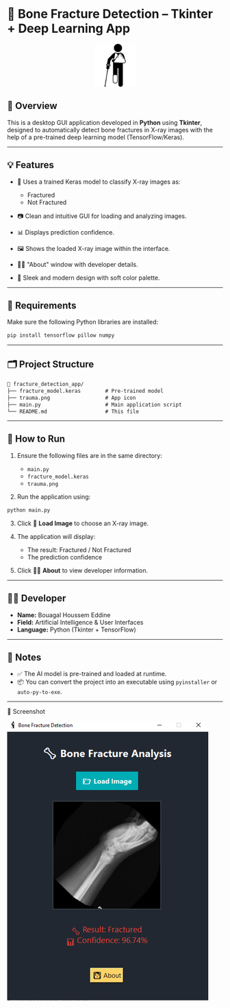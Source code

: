 
# 🦴 Bone Fracture Detection – Tkinter + Deep Learning App

<p align="center">
  <img src="trauma.png" alt="App Icon" width="100"/>
</p>

## 📌 Overview
This is a desktop GUI application developed in **Python** using **Tkinter**, designed to automatically detect bone fractures in X-ray images with the help of a pre-trained deep learning model (TensorFlow/Keras).

---

## 💡 Features

- 🧠 Uses a trained Keras model to classify X-ray images as:
  - Fractured
  - Not Fractured
  
- 📷 Clean and intuitive GUI for loading and analyzing images.

- 📊 Displays prediction confidence.

- 🖼️ Shows the loaded X-ray image within the interface.

- 👨‍💻 "About" window with developer details.

- 🎨 Sleek and modern design with soft color palette.

---

## 🧪 Requirements

Make sure the following Python libraries are installed:

```bash
pip install tensorflow pillow numpy
```

---

## 🗂️ Project Structure

```
📁 fracture_detection_app/
├── fracture_model.keras        # Pre-trained model
├── trauma.png                  # App icon
├── main.py                     # Main application script
└── README.md                   # This file
```

---

## 🚀 How to Run

1. Ensure the following files are in the same directory:
   - `main.py`
   - `fracture_model.keras`
   - `trauma.png`

2. Run the application using:

```bash
python main.py
```

3. Click 📂 **Load Image** to choose an X-ray image.

4. The application will display:
   - The result: Fractured / Not Fractured
   - The prediction confidence

5. Click 👨‍💻 **About** to view developer information.

---

## 👨‍💻 Developer

- **Name:** Bouagal Houssem Eddine  
- **Field:** Artificial Intelligence & User Interfaces  
- **Language:** Python (Tkinter + TensorFlow)

---

## 📌 Notes

- ✅ The AI model is pre-trained and loaded at runtime.
- 📦 You can convert the project into an executable using `pyinstaller` or `auto-py-to-exe`.

---

🧊 Screenshot

![App Screenshot](screenshot.png)
